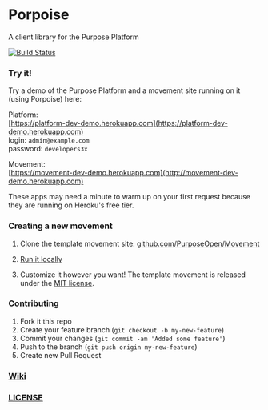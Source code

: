# Porpoise

A client library for the Purpose Platform

[![Build Status](https://travis-ci.org/PurposeOpen/Porpoise.png?branch=master)](https://travis-ci.org/PurposeOpen/Porpoise)


### Try it!

Try a demo of the Purpose Platform and a movement site running on it (using Porpoise) here:

Platform:  
[https://platform-dev-demo.herokuapp.com](https://platform-dev-demo.herokuapp.com)  
login: `admin@example.com`  
password: `developers3x`

Movement:  
[https://movement-dev-demo.herokuapp.com](http://movement-dev-demo.herokuapp.com)

These apps may need a minute to warm up on your first request because they are running on Heroku's free tier.


### Creating a new movement

1. Clone the template movement site: [github.com/PurposeOpen/Movement](https://github.com/PurposeOpen/Movement)

2. [Run it locally](https://github.com/PurposeOpen/Movement#getting-started)

2. Customize it however you want! The template movement is released under the [MIT license](https://github.com/PurposeOpen/Movement/wiki/License).


### Contributing

1. Fork it this repo
2. Create your feature branch (`git checkout -b my-new-feature`)
3. Commit your changes (`git commit -am 'Added some feature'`)
4. Push to the branch (`git push origin my-new-feature`)
5. Create new Pull Request

### [Wiki](https://github.com/PurposeOpen/Porpoise/wiki)

### [LICENSE](https://github.com/PurposeOpen/Porpoise/wiki/LICENSE)
